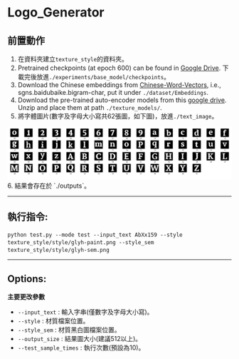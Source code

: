 # Logo_Generator
## 前置動作
1. 在資料夾建立`texture_style`的資料夾。
2. Pretrained checkpoints (at epoch 600) can be found in [Google Drive](https://drive.google.com/drive/folders/1wpfvpv37ja2e5zpUvfU_YT1AQHhaUZN5?usp=sharing). 下載完後放進`./experiments/base_model/checkpoints`。
3. Download the Chinese embeddings from [Chinese-Word-Vectors](https://github.com/Embedding/Chinese-Word-Vectors), i.e., sgns.baidubaike.bigram-char, put it under `./dataset/Embeddings`.
4. Download the pre-trained auto-encoder models from this [google drive](https://drive.google.com/file/d/13n_YJ6J8lIvF-liWFeJY35nXsZM-5vTZ/view?usp=sharing). Unzip and place them at path `./texture_models/`.
5. 將字體圖片(數字及字母大小寫共62張圖，如下圖)，放進`./text_image`。
<div align=center>
	<img src="intro_img/img.png"> 
</div>
6. 結果會存在於 `./outputs`。

---

## 執行指令:

`python test.py --mode test --input_text AbXx159 --style texture_style/style/glyh-paint.png --style_sem texture_style/style/glyh-sem.png`

---

## Options:

**主要更改參數**

- `--input_text` : 輸入字串(僅數字及字母大小寫)。
- `--style` : 材質檔案位置。
- `--style_sem` : 材質黑白圖檔案位置。
- `--output_size` : 結果圖大小(建議512以上)。
- `--test_sample_times` : 執行次數(預設為10)。